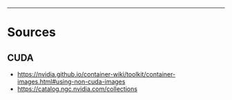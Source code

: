 

----
# Sources

## CUDA
* https://nvidia.github.io/container-wiki/toolkit/container-images.html#using-non-cuda-images
* https://catalog.ngc.nvidia.com/collections

 